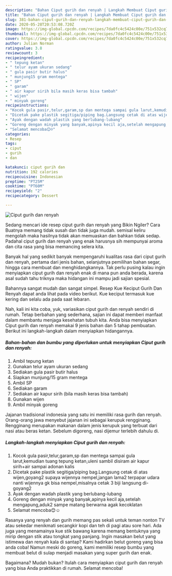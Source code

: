 ```yaml
---
description: "Bahan Ciput gurih dan renyah | Langkah Membuat Ciput gurih dan renyah Yang Enak Banget"
title: "Bahan Ciput gurih dan renyah | Langkah Membuat Ciput gurih dan renyah Yang Enak Banget"
slug: 381-bahan-ciput-gurih-dan-renyah-langkah-membuat-ciput-gurih-dan-renyah-yang-enak-banget
date: 2020-05-28T20:53:08.720Z
image: https://img-global.cpcdn.com/recipes/7da0fc4c5424c00e/751x532cq70/ciput-gurih-dan-renyah-foto-resep-utama.jpg
thumbnail: https://img-global.cpcdn.com/recipes/7da0fc4c5424c00e/751x532cq70/ciput-gurih-dan-renyah-foto-resep-utama.jpg
cover: https://img-global.cpcdn.com/recipes/7da0fc4c5424c00e/751x532cq70/ciput-gurih-dan-renyah-foto-resep-utama.jpg
author: Julian Norman
ratingvalue: 3.8
reviewcount: 3
recipeingredient:
- " tepung ketan"
- " telur ayam ukuran sedang"
- " gula pasir butir halus"
- " munjung15 gram mentega"
- " SP"
- " garam"
- " air kapur sirih bila masih keras bisa tambah"
- " wijen"
- " minyak goreng"
recipeinstructions:
- "Kocok gula pasir,telur,garam,sp dan mentega sampai gula larut,kemudian tuang tepung ketan,uleni sambil disiram air kapur sirih+air sampai adonan kalis"
- "Dicetak pake plastik segitiga/piping bag.Langsung cetak di atas wijen,goyang2 supaya wijennya nempel,jangan lama2 terpapar udara nanti wijennya gk bisa nempel,misalnya cetak 3 biji langsung di-goyang2"
- "Ayak dengan wadah plastik yang berlubang-lubang"
- "Goreng dengan minyak yang banyak,apinya kecil aja,setelah mengapung,aduk2 sampe matang berwarna agak kecoklatan"
- "Selamat mencoba😊☺"
categories:
- Resep
tags:
- ciput
- gurih
- dan

katakunci: ciput gurih dan 
nutrition: 192 calories
recipecuisine: Indonesian
preptime: "PT25M"
cooktime: "PT60M"
recipeyield: "2"
recipecategory: Dessert

---
```



![Ciput gurih dan renyah](https://img-global.cpcdn.com/recipes/7da0fc4c5424c00e/751x532cq70/ciput-gurih-dan-renyah-foto-resep-utama.jpg)

Sedang mencari ide resep ciput gurih dan renyah yang Bikin Ngiler? Cara Buatnya memang tidak susah dan tidak juga mudah. semisal keliru mengolah maka hasilnya tidak akan memuaskan dan bahkan tidak sedap. Padahal ciput gurih dan renyah yang enak harusnya sih mempunyai aroma dan cita rasa yang bisa memancing selera kita.

Banyak hal yang sedikit banyak mempengaruhi kualitas rasa dari ciput gurih dan renyah, pertama dari jenis bahan, selanjutnya pemilihan bahan segar, hingga cara membuat dan menghidangkannya. Tak perlu pusing kalau ingin menyiapkan ciput gurih dan renyah enak di mana pun anda berada, karena asal sudah tahu triknya maka hidangan ini mampu jadi sajian spesial.

Bahannya sangat mudah dan sangat simpel. Resep Kue Keciput Gurih Dan Renyah dapat anda lihat pada video berikut. Kue keciput termasuk kue kering dan selalu ada pada saat lebaran.


Nah, kali ini kita coba, yuk, variasikan ciput gurih dan renyah sendiri di rumah. Tetap berbahan yang sederhana, sajian ini dapat memberi manfaat dalam membantu menjaga kesehatan tubuh kita. Anda bisa menyiapkan Ciput gurih dan renyah memakai 9 jenis bahan dan 5 tahap pembuatan. Berikut ini langkah-langkah dalam menyiapkan hidangannya.

<!--inarticleads1-->

##### Bahan-bahan dan bumbu yang diperlukan untuk menyiapkan Ciput gurih dan renyah:

1. Ambil  tepung ketan
1. Gunakan  telur ayam ukuran sedang
1. Sediakan  gula pasir butir halus
1. Siapkan  munjung/15 gram mentega
1. Ambil  SP
1. Sediakan  garam
1. Sediakan  air kapur sirih (bila masih keras bisa tambah)
1. Gunakan  wijen
1. Ambil  minyak goreng


Jajanan tradisional indonesia yang satu ini memiliki rasa gurih dan renyah. Orang-orang jawa menyebut jajanan ini sebagai kerupuk rengginang. Rengginang merupakan makanan dalam jenis kerupuk yang terbuat dari nasi atau beras ketan. Sebelum digoreng, nasi dijemur terlebih dahulu di. 

<!--inarticleads2-->

##### Langkah-langkah menyiapkan Ciput gurih dan renyah:

1. Kocok gula pasir,telur,garam,sp dan mentega sampai gula larut,kemudian tuang tepung ketan,uleni sambil disiram air kapur sirih+air sampai adonan kalis
1. Dicetak pake plastik segitiga/piping bag.Langsung cetak di atas wijen,goyang2 supaya wijennya nempel,jangan lama2 terpapar udara nanti wijennya gk bisa nempel,misalnya cetak 3 biji langsung di-goyang2
1. Ayak dengan wadah plastik yang berlubang-lubang
1. Goreng dengan minyak yang banyak,apinya kecil aja,setelah mengapung,aduk2 sampe matang berwarna agak kecoklatan
1. Selamat mencoba😊☺


Rasanya yang renyah dan gurih memang pas sekali untuk teman nonton TV atau sekedar menikmati secangkir kopi dan teh di pagi atau sore hari. Ada juga yang menamainya kue stik bawang karena memang bentuknya yang mirip dengan stik atau tongkat yang panjang. Ingin masakan belut yang istimewa dan renyah kala di santap? Kami hadirkan belut goreng yang bisa anda coba! Namun meski do goreng, kami memiliki resep bumbu yang membuat belut di sulap menjadi masakan yang super gurih dan enak. 

Bagaimana? Mudah bukan? Itulah cara menyiapkan ciput gurih dan renyah yang bisa Anda praktikkan di rumah. Selamat mencoba!
